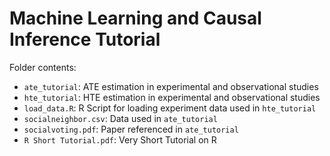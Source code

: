 # Machine Learning and Causal Inference Tutorial

Folder contents:
- `ate_tutorial`: ATE estimation in experimental and observational studies
- `hte_tutorial`: HTE estimation in experimental and observational studies
- `load_data.R`: R Script for loading experiment data used in  `hte_tutorial`
- `socialneighbor.csv`: Data used in `ate_tutorial`
- `socialvoting.pdf`: Paper referenced in `ate_tutorial`
- `R Short Tutorial.pdf`: Very Short Tutorial on R